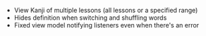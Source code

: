 - View Kanji of multiple lessons (all lessons or a specified range)
- Hides definition when switching and shuffling words
- Fixed view model notifying listeners even when there's an error